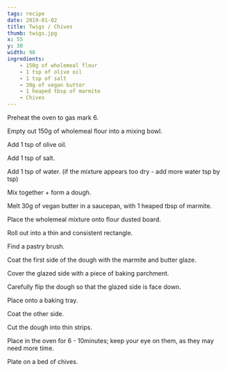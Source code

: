 ```yaml
---
tags: recipe
date: 2019-01-02
title: Twigs / Chives
thumb: twigs.jpg
x: 55
y: 30
width: 98
ingredients:
    - 150g of wholemeal flour
    - 1 tsp of olive oil
    - 1 tsp of salt
    - 30g of vegan butter
    - 1 heaped tbsp of marmite
    - Chives
---
```


Preheat the oven to gas mark 6.

Empty out 150g of wholemeal flour into a mixing bowl.

Add 1 tsp of olive oil.

Add 1 tsp of salt.

Add 1 tsp of water. (if the mixture appears too dry - add more water tsp by tsp)

Mix together + form a dough.

Melt 30g of vegan butter in a saucepan, with 1 heaped tbsp of marmite.

Place the wholemeal mixture onto flour dusted board.

Roll out into a thin and consistent rectangle.

Find a pastry brush.

Coat the first side of the dough with the marmite and butter glaze.

Cover the glazed side with a piece of baking parchment.

Carefully flip the dough so that the glazed side is face down.

Place onto a baking tray.

Coat the other side.

Cut the dough into thin strips.

Place in the oven for 6 - 10minutes; keep your eye on them, as they may need more time.

Plate on a bed of chives.